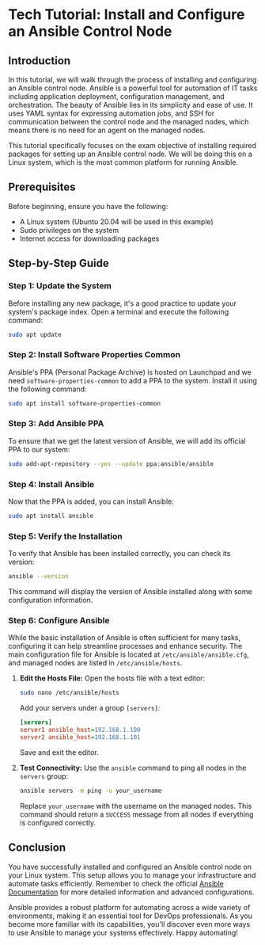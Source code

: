 # Tech Tutorial: Install and Configure an Ansible Control Node

## Introduction

In this tutorial, we will walk through the process of installing and configuring an Ansible control node. Ansible is a powerful tool for automation of IT tasks including application deployment, configuration management, and orchestration. The beauty of Ansible lies in its simplicity and ease of use. It uses YAML syntax for expressing automation jobs, and SSH for communication between the control node and the managed nodes, which means there is no need for an agent on the managed nodes.

This tutorial specifically focuses on the exam objective of installing required packages for setting up an Ansible control node. We will be doing this on a Linux system, which is the most common platform for running Ansible.

## Prerequisites

Before beginning, ensure you have the following:
- A Linux system (Ubuntu 20.04 will be used in this example)
- Sudo privileges on the system
- Internet access for downloading packages

## Step-by-Step Guide

### Step 1: Update the System

Before installing any new package, it's a good practice to update your system's package index. Open a terminal and execute the following command:

```bash
sudo apt update
```

### Step 2: Install Software Properties Common

Ansible's PPA (Personal Package Archive) is hosted on Launchpad and we need `software-properties-common` to add a PPA to the system. Install it using the following command:

```bash
sudo apt install software-properties-common
```

### Step 3: Add Ansible PPA

To ensure that we get the latest version of Ansible, we will add its official PPA to our system:

```bash
sudo add-apt-repository --yes --update ppa:ansible/ansible
```

### Step 4: Install Ansible

Now that the PPA is added, you can install Ansible:

```bash
sudo apt install ansible
```

### Step 5: Verify the Installation

To verify that Ansible has been installed correctly, you can check its version:

```bash
ansible --version
```

This command will display the version of Ansible installed along with some configuration information.

### Step 6: Configure Ansible

While the basic installation of Ansible is often sufficient for many tasks, configuring it can help streamline processes and enhance security. The main configuration file for Ansible is located at `/etc/ansible/ansible.cfg`, and managed nodes are listed in `/etc/ansible/hosts`.

1. **Edit the Hosts File:**
   Open the hosts file with a text editor:

   ```bash
   sudo nano /etc/ansible/hosts
   ```

   Add your servers under a group `[servers]`:

   ```ini
   [servers]
   server1 ansible_host=192.168.1.100
   server2 ansible_host=192.168.1.101
   ```

   Save and exit the editor.

2. **Test Connectivity:**
   Use the `ansible` command to ping all nodes in the `servers` group:

   ```bash
   ansible servers -m ping -u your_username
   ```

   Replace `your_username` with the username on the managed nodes. This command should return a `SUCCESS` message from all nodes if everything is configured correctly.

## Conclusion

You have successfully installed and configured an Ansible control node on your Linux system. This setup allows you to manage your infrastructure and automate tasks efficiently. Remember to check the official [Ansible Documentation](https://docs.ansible.com/) for more detailed information and advanced configurations.

Ansible provides a robust platform for automating across a wide variety of environments, making it an essential tool for DevOps professionals. As you become more familiar with its capabilities, you'll discover even more ways to use Ansible to manage your systems effectively. Happy automating!